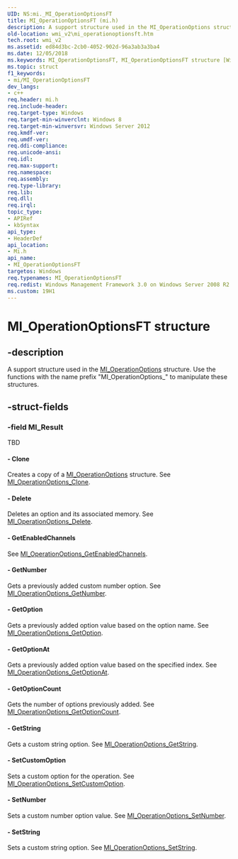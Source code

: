 ```yaml
---
UID: NS:mi._MI_OperationOptionsFT
title: MI_OperationOptionsFT (mi.h)
description: A support structure used in the MI_OperationOptions structure. Use the functions with the name prefix &#0034;MI_OperationOptions_&#0034; to manipulate these structures.
old-location: wmi_v2\mi_operationoptionsft.htm
tech.root: wmi_v2
ms.assetid: ed84d3bc-2cb0-4052-902d-96a3ab3a3ba4
ms.date: 12/05/2018
ms.keywords: MI_OperationOptionsFT, MI_OperationOptionsFT structure [Windows Management Infrastructure (MI)], mi/MI_OperationOptionsFT, wmi_v2.mi_operationoptionsft
ms.topic: struct
f1_keywords:
- mi/MI_OperationOptionsFT
dev_langs:
- c++
req.header: mi.h
req.include-header: 
req.target-type: Windows
req.target-min-winverclnt: Windows 8
req.target-min-winversvr: Windows Server 2012
req.kmdf-ver: 
req.umdf-ver: 
req.ddi-compliance: 
req.unicode-ansi: 
req.idl: 
req.max-support: 
req.namespace: 
req.assembly: 
req.type-library: 
req.lib: 
req.dll: 
req.irql: 
topic_type:
- APIRef
- kbSyntax
api_type:
- HeaderDef
api_location:
- Mi.h
api_name:
- MI_OperationOptionsFT
targetos: Windows
req.typenames: MI_OperationOptionsFT
req.redist: Windows Management Framework 3.0 on Windows Server 2008 R2 with SP1, Windows 7 with SP1, and Windows Server 2008 with SP2
ms.custom: 19H1
---
```


# MI_OperationOptionsFT structure


## -description


A support structure used in the <a href="https://docs.microsoft.com/windows/desktop/api/mi/ns-mi-mi_operationoptions">MI_OperationOptions</a> structure.  Use the functions with the name prefix "MI_OperationOptions_" to manipulate these structures.


## -struct-fields




### -field MI_Result

TBD 




#### - Clone

Creates a copy of a <a href="https://docs.microsoft.com/windows/desktop/api/mi/ns-mi-mi_operationoptions">MI_OperationOptions</a> structure. See <a href="https://docs.microsoft.com/previous-versions/windows/desktop/api/mi/nf-mi-mi_operationoptions_clone">MI_OperationOptions_Clone</a>.


#### - Delete

Deletes an option and its associated memory. See <a href="https://docs.microsoft.com/previous-versions/windows/desktop/api/mi/nf-mi-mi_operationoptions_delete">MI_OperationOptions_Delete</a>.


#### - GetEnabledChannels

See <a href="https://docs.microsoft.com/previous-versions/windows/desktop/api/mi/nf-mi-mi_operationoptions_getenabledchannels">MI_OperationOptions_GetEnabledChannels</a>.


#### - GetNumber

Gets a previously added custom number option. See <a href="https://docs.microsoft.com/previous-versions/windows/desktop/api/mi/nf-mi-mi_operationoptions_getnumber">MI_OperationOptions_GetNumber</a>.


#### - GetOption

Gets a previously added option value based on the option name. See <a href="https://docs.microsoft.com/previous-versions/windows/desktop/api/mi/nf-mi-mi_operationoptions_getoption">MI_OperationOptions_GetOption</a>.


#### - GetOptionAt

Gets a previously added option value based on the specified index. See <a href="https://docs.microsoft.com/previous-versions/windows/desktop/api/mi/nf-mi-mi_operationoptions_getoptionat">MI_OperationOptions_GetOptionAt</a>.


#### - GetOptionCount

Gets the number of options previously added. See <a href="https://docs.microsoft.com/previous-versions/windows/desktop/api/mi/nf-mi-mi_operationoptions_getoptioncount">MI_OperationOptions_GetOptionCount</a>.


#### - GetString

Gets a custom string option. See <a href="https://docs.microsoft.com/previous-versions/windows/desktop/api/mi/nf-mi-mi_operationoptions_getstring">MI_OperationOptions_GetString</a>.


#### - SetCustomOption

Sets a custom option for the operation. See <a href="https://docs.microsoft.com/previous-versions/windows/desktop/api/mi/nf-mi-mi_operationoptions_setcustomoption">MI_OperationOptions_SetCustomOption</a>.


#### - SetNumber

Sets a custom number option value. See <a href="https://docs.microsoft.com/previous-versions/windows/desktop/api/mi/nf-mi-mi_operationoptions_setnumber">MI_OperationOptions_SetNumber</a>.


#### - SetString

Sets a custom string option. See <a href="https://docs.microsoft.com/previous-versions/windows/desktop/api/mi/nf-mi-mi_operationoptions_setstring">MI_OperationOptions_SetString</a>.

